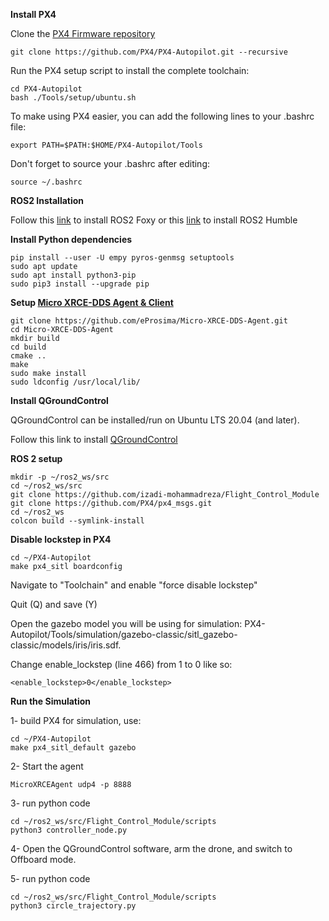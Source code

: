 **Install PX4**

Clone the [PX4 Firmware repository](https://github.com/PX4/PX4-Autopilot)

    git clone https://github.com/PX4/PX4-Autopilot.git --recursive

Run the PX4 setup script to install the complete toolchain:

    cd PX4-Autopilot
    bash ./Tools/setup/ubuntu.sh

To make using PX4 easier, you can add the following lines to your .bashrc file:

    export PATH=$PATH:$HOME/PX4-Autopilot/Tools

Don't forget to source your .bashrc after editing:

    source ~/.bashrc

**ROS2 Installation**

Follow this [link](https://docs.ros.org/en/foxy/Installation/Ubuntu-Install-Debians.html) to install ROS2 Foxy or this [link](https://docs.ros.org/en/humble/) to install ROS2 Humble 

**Install Python dependencies**

    pip install --user -U empy pyros-genmsg setuptools
    sudo apt update
    sudo apt install python3-pip
    sudo pip3 install --upgrade pip

**Setup [Micro XRCE-DDS Agent & Client](https://docs.px4.io/main/en/middleware/uxrce_dds.html)**

    git clone https://github.com/eProsima/Micro-XRCE-DDS-Agent.git    
    cd Micro-XRCE-DDS-Agent
    mkdir build
    cd build
    cmake ..
    make
    sudo make install
    sudo ldconfig /usr/local/lib/



**Install QGroundControl**

QGroundControl can be installed/run on Ubuntu LTS 20.04 (and later).

Follow this link to install [QGroundControl](https://docs.qgroundcontrol.com/master/en/qgc-user-guide/getting_started/download_and_install.html)


**ROS 2 setup**

    mkdir -p ~/ros2_ws/src
    cd ~/ros2_ws/src
    git clone https://github.com/izadi-mohammadreza/Flight_Control_Module
    git clone https://github.com/PX4/px4_msgs.git
    cd ~/ros2_ws
    colcon build --symlink-install

**Disable lockstep in PX4**

    cd ~/PX4-Autopilot
    make px4_sitl boardconfig

Navigate to "Toolchain" and enable "force disable lockstep"

Quit (Q) and save (Y)

Open the gazebo model you will be using for simulation: PX4-Autopilot/Tools/simulation/gazebo-classic/sitl_gazebo-classic/models/iris/iris.sdf.

Change enable_lockstep (line 466) from 1 to 0 like so:

    <enable_lockstep>0</enable_lockstep>

**Run the Simulation**

1- build PX4 for simulation, use:

    cd ~/PX4-Autopilot
    make px4_sitl_default gazebo 


2- Start the agent

    MicroXRCEAgent udp4 -p 8888

3- run python code

    cd ~/ros2_ws/src/Flight_Control_Module/scripts
    python3 controller_node.py

4- Open the QGroundControl software, arm the drone, and switch to Offboard mode.

5- run python code

    cd ~/ros2_ws/src/Flight_Control_Module/scripts
    python3 circle_trajectory.py



